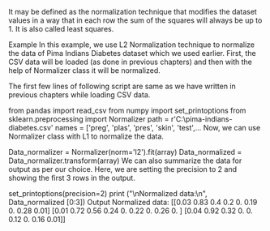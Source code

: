 It may be defined as the normalization technique that modifies the dataset values in a way that in each row the sum of the squares will always be up to 1. It is also called least squares.

Example
In this example, we use L2 Normalization technique to normalize the data of Pima Indians Diabetes dataset which we used earlier. First, the CSV data will be loaded (as done in previous chapters) and then with the help of Normalizer class it will be normalized.

The first few lines of following script are same as we have written in previous chapters while loading CSV data.

from pandas import read_csv
from numpy import set_printoptions
from sklearn.preprocessing import Normalizer
path = r'C:\pima-indians-diabetes.csv'
names = ['preg', 'plas', 'pres', 'skin', 'test',…
 Now, we can use Normalizer class with L1 to normalize the data.

Data_normalizer = Normalizer(norm='l2').fit(array)
Data_normalized = Data_normalizer.transform(array)
We can also summarize the data for output as per our choice. Here, we are setting the precision to 2 and showing the first 3 rows in the output.

set_printoptions(precision=2)
print ("\nNormalized data:\n", Data_normalized [0:3])
Output
Normalized data:
[[0.03 0.83 0.4 0.2 0. 0.19 0. 0.28 0.01]
[0.01 0.72 0.56 0.24 0. 0.22 0. 0.26 0. ]
[0.04 0.92 0.32 0. 0. 0.12 0. 0.16 0.01]]
